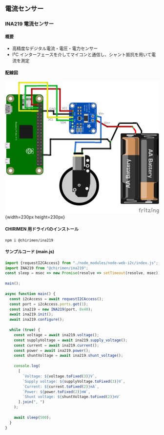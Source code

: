 ## 電流センサー

### INA219 電流センサー

#### 概要

* 高精度なデジタル電流・電圧・電力センサー
* I²C インターフェースを介してマイコンと通信し、シャント抵抗を用いて電流を測定

#### 配線図

![](./schematic.png "schematic"){width=230px height=230px}

#### CHIRIMEN 用ドライバのインストール

```shell
npm i @chirimen/ina219
```

#### サンプルコード (main.js)

```javascript
import {requestI2CAccess} from "./node_modules/node-web-i2c/index.js";
import INA219 from "@chirimen/ina219";
const sleep = msec => new Promise(resolve => setTimeout(resolve, msec));

main();

async function main() {
  const i2cAccess = await requestI2CAccess();
  const port = i2cAccess.ports.get(1);
  const ina219 = new INA219(port, 0x40);
  await ina219.init();
  await ina219.configure();

  while (true) {
    const voltage = await ina219.voltage();
    const supplyVoltage = await ina219.supply_voltage();
    const current = await ina219.current();
    const power = await ina219.power();
    const shuntVoltage = await ina219.shunt_voltage();

    console.log(
      [
        `Voltage: ${voltage.toFixed(3)}V`,
        `Supply voltage: ${supplyVoltage.toFixed(3)}V`,
        `Current: ${current.toFixed(2)}mA`,
        `Power: ${power.toFixed(2)}mW`,
        `Shunt voltage: ${shuntVoltage.toFixed(2)}mV`
      ].join(", ")
    );

    await sleep(500);
  }
}
```
